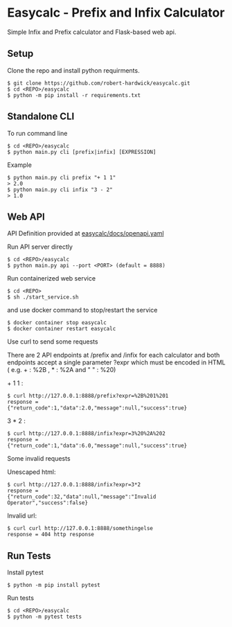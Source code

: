 # Easycalc - Prefix and Infix Calculator

Simple Infix and Prefix calculator and Flask-based web api.

## Setup

Clone the repo and install python requirments.

    $ git clone https://github.com/robert-hardwick/easycalc.git
    $ cd <REPO>/easycalc
    $ python -m pip install -r requirements.txt

## Standalone CLI

To run command line

    $ cd <REPO>/easycalc
    $ python main.py cli [prefix|infix] [EXPRESSION]

Example

    $ python main.py cli prefix "+ 1 1"
    > 2.0
    $ python main.py cli infix "3 - 2"
    > 1.0

## Web API

API Definition provided at [easycalc/docs/openapi.yaml](easycalc/docs/openapi.yaml)

Run API server directly

    $ cd <REPO>/easycalc
    $ python main.py api --port <PORT> (default = 8888)

Run containerized web service

    $ cd <REPO>
    $ sh ./start_service.sh

and use docker command to stop/restart the service

    $ docker container stop easycalc
    $ docker container restart easycalc

Use curl to send some requests

There are 2 API endpoints at /prefix and /infix for each calculator and both endpoints accept a single parameter ?expr which must be encoded in HTML ( e.g. + : %2B , * : %2A and " " : %20)

\+ 1 1 :

    $ curl http://127.0.0.1:8888/prefix?expr=%2B%201%201
    response =
    {"return_code":1,"data":2.0,"message":null,"success":true}

3 \* 2 :

    $ curl http://127.0.0.1:8888/infix?expr=3%20%2A%202
    response =
    {"return_code":1,"data":6.0,"message":null,"success":true}

Some invalid requests

Unescaped html:

    $ curl http://127.0.0.1:8888/infix?expr=3*2
    response =
    {"return_code":32,"data":null,"message":"Invalid Operator","success":false}


Invalid url:

    $ curl curl http://127.0.0.1:8888/somethingelse
    response = 404 http response

## Run Tests

Install pytest

    $ python -m pip install pytest

Run tests

    $ cd <REPO>/easycalc
    $ python -m pytest tests
